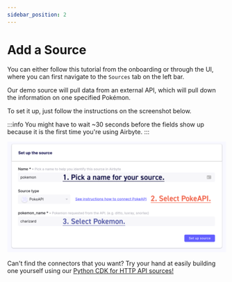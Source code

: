 ```yaml
---
sidebar_position: 2
---
```

# Add a Source

You can either follow this tutorial from the onboarding or through the UI, where you can first navigate to the `Sources` tab on the left bar.

Our demo source will pull data from an external API, which will pull down the information on one specified Pokémon.

To set it up, just follow the instructions on the screenshot below.

:::info
You might have to wait ~30 seconds before the fields show up because it is the first time you're using Airbyte.
:::

![](../.gitbook/assets/getting-started-source.png)

Can't find the connectors that you want? Try your hand at easily building one yourself using our [Python CDK for HTTP API sources!](../connector-development/cdk-python/)

